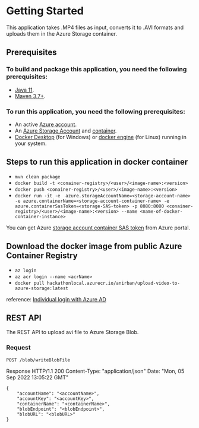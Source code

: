 # Getting Started

This application takes .MP4 files as input, converts it to .AVI formats and uploads them in the Azure Storage container.

## Prerequisites

### To build and package this application, you need the following prerequisites:

* [Java 11](https://adoptopenjdk.net/).
* [Maven 3.7+](https://maven.apache.org/install.html).

### To run this application, you need the following prerequisites:

* An active [Azure account](https://azure.microsoft.com/en-us/free/).
* An [Azure Storage Account](https://docs.microsoft.com/en-us/azure/storage/common/storage-account-create?tabs=azure-portal) and [container](https://docs.microsoft.com/en-us/azure/storage/blobs/blob-containers-portal#create-a-container).
* [Docker Desktop](https://docs.docker.com/desktop/install/windows-install/) (for Windows) or [docker engine](https://www.linux.com/topic/desktop/how-install-and-use-docker-linux/) (for Linux) running in your system.

## Steps to run this application in docker container

* `mvn clean package`
* `docker build -t <conainer-registry>/<user>/<image-name>:<version>`
* `docker push <conainer-registry>/<user>/<image-name>:<version>`
* `docker run -it -e  azure.storageAccountName=<storage-account-name> -e azure.containerName=<storage-account-container-name> -e azure.containerSasToken=<storage-SAS-token> -p 8080:8080 <conainer-registry>/<user>/<image-name>:<version> --name <name-of-docker-container-instance>`

You can get Azure [storage account container SAS token](https://docs.microsoft.com/en-us/azure/cognitive-services/translator/document-translation/create-sas-tokens?tabs=Containers) from Azure portal.

## Download the docker image from public Azure Container Registry

* `az login`
* `az acr login --name <acrName>`
* `docker pull hackathonlocal.azurecr.io/anirban/upload-video-to-azure-storage:latest`

reference: [Individual login with Azure AD](https://docs.microsoft.com/en-us/azure/container-registry/container-registry-authentication?tabs=azure-cli)

## REST API
The REST API to upload avi file to Azure Storage Blob.

### Request
`POST /blob/writeBlobFile`

Response
HTTP/1.1 200
Content-Type: "application/json"
Date: "Mon, 05 Sep 2022 13:05:22 GMT"

    {
        "accountName": "<accountName>",
        "accountKey": "<accountKey>",
        "containerName": "<containerName>",
        "blobEndpoint": "<blobEndpoint>",
        "blobURL": "<blobURL>"
    }
